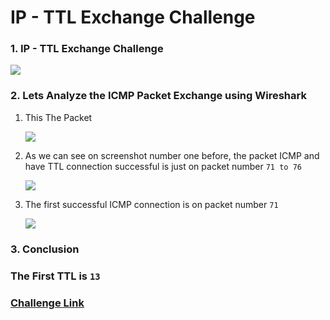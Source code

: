 # IP - TTL Exchange Challenge

### 1. IP - TTL Exchange Challenge
   <p align="center">
   <p align="left">
   <img height="auto" width="auto" src="https://i.imgur.com/xG1eKVt.png">
   </p>

### 2. Lets Analyze the ICMP Packet Exchange using Wireshark
1. This The Packet 
   <p align="center">
   <p align="left">
   <img height="auto" width="auto" src="https://i.imgur.com/gkigK6w.png">
   </p>

2. As we can see on screenshot number one before, the packet ICMP and have TTL connection successful is just on packet number `71 to 76`
   <p align="center">
   <p align="left">
   <img height="auto" width="auto" src="https://i.imgur.com/7GKX0Wm.png">
   </p>

3. The first successful ICMP connection is on packet number `71` 

   <p align="left">
   <img height="auto" width="auto" src="https://i.imgur.com/W2E9G4a.png">
   </p>

### 3. Conclusion
### The First TTL is `13`
### [Challenge Link](https://www.root-me.org/en/Challenges/Network/IP-Time-To-Live?lang=en)
